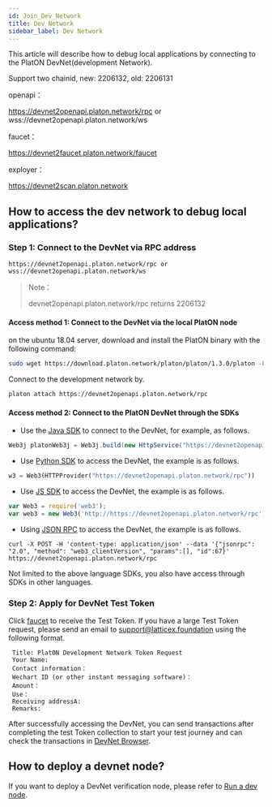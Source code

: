```yaml
---
id: Join_Dev_Network
title: Dev Network
sidebar_label: Dev Network
---
```


This article will describe how to debug local applications by connecting to the PlatON DevNet(development Network).

Support two chainid, new: 2206132, old: 2206131

openapi：

https://devnet2openapi.platon.network/rpc or wss://devnet2openapi.platon.network/ws

faucet：

https://devnet2faucet.platon.network/faucet

exployer：

https://devnet2scan.platon.network


## How to access the dev network to debug local applications?

### **Step 1: Connect to the DevNet via RPC address**

```
https://devnet2openapi.platon.network/rpc or wss://devnet2openapi.platon.network/ws
```

>Note：
>
> devnet2openapi.platon.network/rpc returns 2206132

#### Access method 1:  Connect to the DevNet via the local PlatON node
on the ubuntu 18.04 server, download and install the PlatON binary with the following command:
```bash
sudo wget https://download.platon.network/platon/platon/1.3.0/platon -P /usr/bin    
```
Connect to the development network by.
```bash
platon attach https://devnet2openapi.platon.network/rpc
```

#### Access method 2: Connect to the PlatON DevNet through the SDKs

- Use the [Java SDK](/docs/en/Java_SDK) to connect to the DevNet, for example, as follows.
```java
Web3j platonWeb3j = Web3j.build(new HttpService("https://devnet2openapi.platon.network/rpc"));
```
- Use [Python SDK](/docs/en/Python_SDK) to access the DevNet, the example is as follows.
```python
w3 = Web3(HTTPProvider("https://devnet2openapi.platon.network/rpc"))
```
- Use [JS SDK](/docs/en/JS_SDK) to access the DevNet, the example is as follows.
```js
var Web3 = require('web3');
var web3 = new Web3('http://https://devnet2openapi.platon.network/rpc');
```
- Using [JSON RPC](/docs/en/Json_Rpc) to access the DevNet, the example is as follows.
```curl
curl -X POST -H 'content-type: application/json' --data '{"jsonrpc": "2.0", "method": "web3_clientVersion", "params":[], "id":67}' https://devnet2openapi.platon.network/rpc
```

Not limited to the above language SDKs, you also have access through SDKs in other languages.

### **Step 2: Apply for DevNet Test Token**

Click [faucet](https://devnet2faucet.platon.network/faucet/) to receive the Test Token. If you have a large Test Token request, please send an email to support@latticex.foundation using the following format.
```
 Title: PlatON Development Network Token Request
 Your Name:
 Contact information：
 Wechart ID (or other instant messaging software)：
 Amount：
 Use：
 Receiving addressA:
 Remarks:
```

After successfully accessing the DevNet, you can send transactions after completing the test Token collection to start your test journey and can check the transactions in [DevNet Browser](https://devnet2scan.platon.network).

## How to deploy a devnet node?

If you want to deploy a DevNet verification node, please refer to [Run a dev node](/docs/en/Become_PlatON_Dev_Verification).






